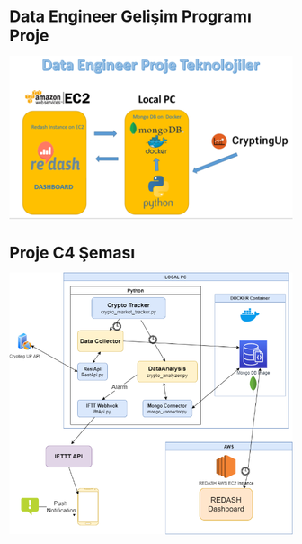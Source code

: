 # Data Engineer Gelişim Programı Proje

![alt text](https://github.com/taskma/crypto_tracker/blob/master/Images/technolgies.png)

# Proje C4 Şeması

![alt text](https://github.com/taskma/crypto_tracker/blob/master/Images/shema.png)

